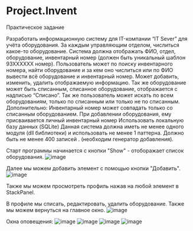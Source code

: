 # Project.Invent
Практическое задание

Разработать информационную систему для IT-компании “IT Sever” для учёта оборудования. За каждым управляющим отделом, числиться какое-то оборудование. Система должна отображать ФИО, отдел, оборудование, инвентарный номер (должен быть уникальный шаблон 93ХХХХХХ номер). Пользователь может по поиску инвентарного номера, найти оборудование и за кем оно числиться или по ФИО вывести всё оборудование и инвентарный номер. Может добавить, изменить, удалить отображаемую информацию. 
Так же оборудование может быть списанным, списанное оборудование, отображается с надписью “Списано”.
Так же пользователь может искать по всем оборудованиям, только по списанным или только не по списанным.
Дополнительно:
Инвентарный номер может совпадать только со списанным оборудованием.
При добавлении оборудования, ему присваивается личный инвентарный номер
Использовать локальную базу данных (SQLite)
Данная система должна иметь не менее одного модуля (dll библиотеки) и использовать не менее 1 паттерна.
Должно быть не менее 400 записей . (необходим генератор добавления).

Старт программы начинается с кнопки "Show" - отоборажает список оборудования.
![image](https://user-images.githubusercontent.com/112758747/230026611-cd6b6894-bcf6-4659-88f4-01faabc603ce.png)

Далее мы можем добавить элемент с помощью кнопки "Добавить".
![image](https://user-images.githubusercontent.com/112758747/230026733-fb209f2f-7b69-40c0-81b7-a99e8036b1ab.png)

Также мы можем просмотреть профиль нажав на любой элемент в StackPanel.

В профиле мы списать, редактировать, удалить оборудование. Также мы можем вернуться на главное окно.
![image](https://user-images.githubusercontent.com/112758747/230026840-31fbc4cf-019e-454e-9371-3330f13e2e4e.png)

Окна оповещения:
![image](https://user-images.githubusercontent.com/112758747/230043877-0ee1f439-4bd4-42dd-b810-3e17faea1fb8.png)
![image](https://user-images.githubusercontent.com/112758747/230044163-77ea4dfa-dc8f-47d0-a4d8-f448c18a1d26.png)
![image](https://user-images.githubusercontent.com/112758747/230044242-8b184090-211b-4b9a-b699-6f05ca5c2b63.png)
![image](https://user-images.githubusercontent.com/112758747/230044527-aeaea47f-903a-4210-a82c-d2cc6823919e.png)

